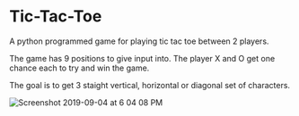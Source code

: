 # Tic-Tac-Toe
A python programmed game for playing tic tac toe between 2 players.

The game has 9 positions to give input into. The player X and O get one chance each to try and win the game.

The goal is to get 3 staight vertical, horizontal or diagonal set of characters.

![Screenshot 2019-09-04 at 6 04 08 PM](https://user-images.githubusercontent.com/53966999/64256023-2bba5880-cf40-11e9-92f9-3418e04ba660.png)
